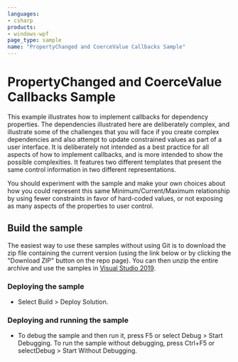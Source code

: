```yaml
---
languages:
- csharp
products:
- windows-wpf
page_type: sample
name: "PropertyChanged and CoerceValue Callbacks Sample"
---
```


# PropertyChanged and CoerceValue Callbacks Sample
This example illustrates how to implement callbacks for dependency properties. The dependencies illustrated here are deliberately complex, and illustrate some of the challenges that you will face if you create complex dependencies and also attempt to update constrained values as part of a user interface. It is deliberately not intended as a best practice for all aspects of how to implement callbacks, and is more intended to show the possible complexities. It features two different templates that present the same control information in two different representations.

You should experiment with the sample and make your own choices about how you could represent this same Minimum/Current/Maximum relationship by using fewer constraints in favor of hard-coded values, or not exposing as many aspects of the properties to user control.

## Build the sample
The easiest way to use these samples without using Git is to download the zip file containing the current version (using the link below or by clicking the "Download ZIP" button on the repo page). You can then unzip the entire archive and use the samples in [Visual Studio 2019](https://www.visualstudio.com/wpf-vs).

### Deploying the sample
- Select Build > Deploy Solution. 

### Deploying and running the sample
- To debug the sample and then run it, press F5 or select Debug >  Start Debugging. To run the sample without debugging, press Ctrl+F5 or selectDebug > Start Without Debugging. 


